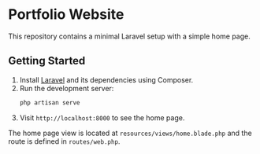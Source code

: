 # Portfolio Website

This repository contains a minimal Laravel setup with a simple home page.

## Getting Started

1. Install [Laravel](https://laravel.com/docs/10.x/installation) and its dependencies using Composer.
2. Run the development server:
   ```bash
   php artisan serve
   ```
3. Visit `http://localhost:8000` to see the home page.

The home page view is located at `resources/views/home.blade.php` and the route is defined in `routes/web.php`.
